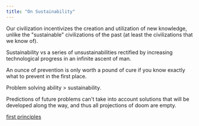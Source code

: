 ```yaml
---
title: "On Sustainability"
---
```


Our civilization incentivizes the creation and utilization of new knowledge, unlike the "sustainable" civilizations of the past (at least the civilizations that we know of).

Sustainability vs a series of unsustainabilities rectified by increasing technological progress in an infinite ascent of man. 

An ounce of prevention is only worth a pound of cure if you know exactly what to prevent in the first place.

Problem solving ability > sustainability.

Predictions of future problems can't take into account solutions that will be developed along the way, and thus all projections of doom are empty.

[first principles](notes/firstprinciples)